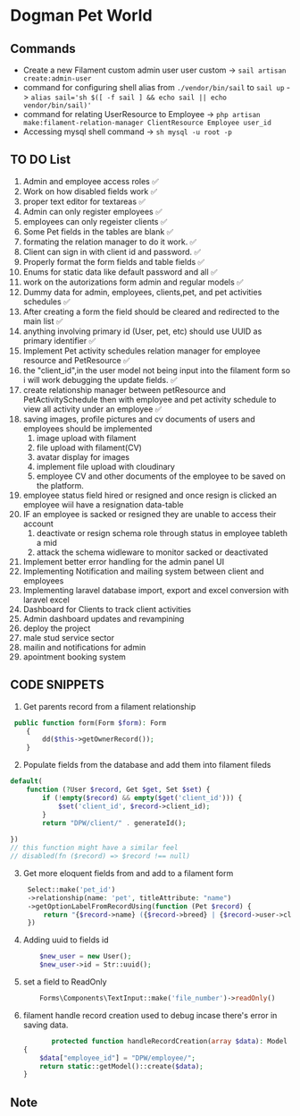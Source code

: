 # Dogman Pet World

## Commands

- Create a new Filament custom admin user user custom -> ```sail artisan create:admin-user```
- command for configuring shell alias from ```./vendor/bin/sail``` to ```sail up``` -> ```alias sail='sh $([ -f sail ] && echo sail || echo vendor/bin/sail)'```
- command for relating  UserResource to Employee -> ```php artisan make:filament-relation-manager ClientResource Employee user_id```
- Accessing mysql shell command -> ```sh mysql -u root -p```

## TO DO List

1. Admin and employee access roles ✅
2. Work on how disabled fields work ✅
3. proper text editor for textareas ✅
4. Admin can only register employees ✅
5. employees can only regeister clients ✅
6. Some Pet fields in the tables are blank ✅
7. formating the relation manager to do it work. ✅
8. Client can sign in with client id and password. ✅
9. Properly format the form fields and table fields ✅
10. Enums for static data like default password and all ✅
11. work on the autorizations form admin and regular models ✅
12. Dummy data for admin, employees, clients,pet, and pet activities schedules ✅
13. After creating a form the field should be cleared and redirected to the main list ✅
14. anything involving primary id (User, pet, etc) should use UUID as primary identifier ✅
15. Implement Pet activity schedules relation manager for employee resource and PetResource ✅
16. the "client_id",in the user model not being input into the filament form so i will work debugging the update fields. ✅
17. create relationship manager between petResource and PetActivitySchedule then with employee and pet activity schedule to view all activity under an employee ✅
18. saving images, profile pictures and cv documents of users and employees should be implemented
    1. image upload with filament
    2. file upload with filament(CV)
    3. avatar display for images
    4. implement file upload with cloudinary
    5. employee CV and other documents of the employee to be saved on the platform.
19. employee status field hired or resigned and once resign is clicked an employee wiil have a resignation data-table
20. IF an employee is sacked or resigned they are unable to access their account
    1. deactivate or resign schema role through status in employee tableth a mid
    2. attack the schema widleware to monitor sacked or deactivated
21. Implement better error handling for the admin panel UI
22. Implementing Notification and mailing system between client and employees
23. Implementing laravel database import, export and excel conversion with laravel excel
24. Dashboard for Clients to track client activities
25. Admin dashboard updates and revampining
26. deploy the project
27. male stud service sector
28. mailin and notifications for admin
29. apointment booking system

## CODE SNIPPETS

1. Get parents record from a filament relationship

```php
 public function form(Form $form): Form
    {
        dd($this->getOwnerRecord());
    }
```

2. Populate fields from the database and add them into filament fileds

```php
default(
    function (?User $record, Get $get, Set $set) {
        if (!empty($record) && empty($get('client_id'))) {
            $set('client_id', $record->client_id);
        }
        return "DPW/client/" . generateId();
        
})
// this function might have a similar feel
// disabled(fn ($record) => $record !== null)
```

3. Get more eloquent fields from and add to a filament form

   ```php
    Select::make('pet_id')
    ->relationship(name: 'pet', titleAttribute: "name")
    ->getOptionLabelFromRecordUsing(function (Pet $record) {
        return "{$record->name} ({$record->breed} | {$record->user->client_id})";
    })
   ```

4. Adding uuid to fields id

    ```php
        $new_user = new User();
        $new_user->id = Str::uuid();
    ```

5. set a field to ReadOnly

    ```php
        Forms\Components\TextInput::make('file_number')->readOnly()
    ```

6. filament handle record creation used to debug incase there's error in saving data.

    ```php
           protected function handleRecordCreation(array $data): Model
    {
        $data["employee_id"] = "DPW/employee/";
        return static::getModel()::create($data);
    }
    ```

## Note
